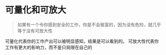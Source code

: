 # 可量化和可放大

> 如果有一个令你感到安全的工作，你是不会致富的，因为没有危险，就几乎等于没有可放大性

可量化代表你的工作产出可以被明显感知，结果是可以看到的。
可放大性代表你工作有更大的影响力，而不是只局限在自己的
